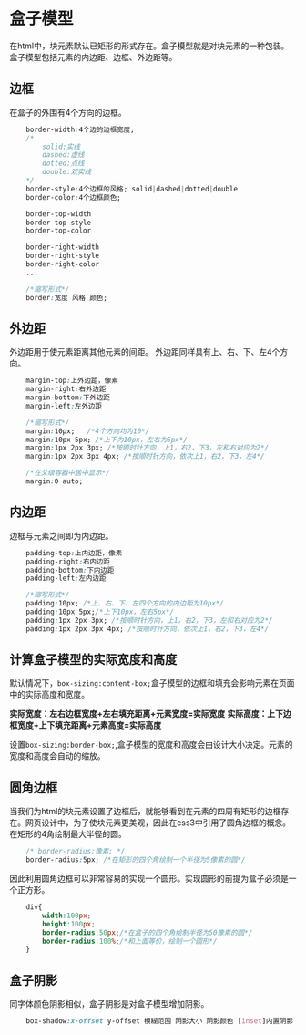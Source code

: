# 盒子模型

  在html中，块元素默认已矩形的形式存在。盒子模型就是对块元素的一种包装。
  盒子模型包括元素的内边距、边框、外边距等。

## 边框

  在盒子的外围有4个方向的边框。

```css
    border-width:4个边的边框宽度;
    /*
        solid:实线
        dashed:虚线
        dotted:点线
        double:双实线
    */
    border-style:4个边框的风格; solid|dashed|dotted|double
    border-color:4个边框颜色;

    border-top-width
    border-top-style
    border-top-color

    border-right-width
    border-right-style
    border-right-color
    ...

    /*缩写形式*/
    border:宽度 风格 颜色;
```

## 外边距

  外边距用于使元素距离其他元素的间距。
  外边距同样具有上、右、下、左4个方向。

```css
    margin-top:上外边距，像素
    margin-right:右外边距
    margin-bottom:下外边距
    margin-left:左外边距

    /*缩写形式*/
    margin:10px;   /*4个方向均为10*/
    margin:10px 5px; /*上下为10px，左右为5px*/
    margin:1px 2px 3px; /*按顺时针方向，上1，右2，下3，左和右对应为2*/
    margin:1px 2px 3px 4px; /*按顺时针方向，依次上1，右2，下3，左4*/

    /*在父级容器中居中显示*/
    margin:0 auto;
```

## 内边距

  边框与元素之间即为内边距。

```css
    padding-top:上内边距，像素
    padding-right:右内边距
    padding-bottom:下内边距
    padding-left:左内边距

    /*缩写形式*/
    padding:10px; /*上、右、下、左四个方向的内边距为10px*/
    padding:10px 5px;/*上下10px，左右5px*/
    padding:1px 2px 3px; /*按顺时针方向，上1，右2，下3，左和右对应为2*/
    padding:1px 2px 3px 4px; /*按顺时针方向，依次上1，右2，下3，左4*/
```

## 计算盒子模型的实际宽度和高度

  默认情况下，`box-sizing:content-box;`盒子模型的边框和填充会影响元素在页面中的实际高度和宽度。 

  **实际宽度：左右边框宽度+左右填充距离+元素宽度=实际宽度**
  **实际高度：上下边框宽度+上下填充距离+元素高度=实际高度**

  设置`box-sizing:border-box;`,盒子模型的宽度和高度会由设计大小决定。元素的宽度和高度会自动的缩放。

## 圆角边框

  当我们为html的块元素设置了边框后，就能够看到在元素的四周有矩形的边框存在。网页设计中，为了使块元素更美观，因此在css3中引用了圆角边框的概念。
  在矩形的4角绘制最大半径的圆。

```css
    /* border-radius:像素; */
    border-radius:5px; /*在矩形的四个角绘制一个半径为5像素的圆*/
```
  因此利用圆角边框可以非常容易的实现一个圆形。实现圆形的前提为盒子必须是一个正方形。

```css
    div{
        width:100px;
        height:100px;
        border-radius:50px;/*在盒子的四个角绘制半径为50像素的圆*/
        border-radius:100%;/*和上面等价，绘制一个圆形*/
    }
```

## 盒子阴影

  同字体颜色阴影相似，盒子阴影是对盒子模型增加阴影。

```css
    box-shadow:x-offset y-offset 模糊范围 阴影大小 阴影颜色 [inset]内置阴影
```